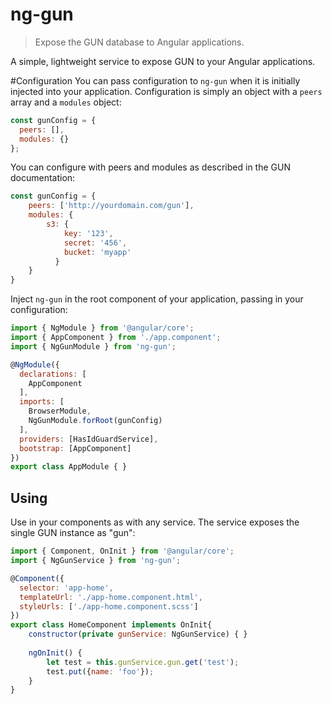 # ng-gun
>Expose the GUN database to Angular applications.

A simple, lightweight service to expose GUN to your Angular applications.

#<a name="configuration"></a>Configuration
You can pass configuration to `ng-gun` when it is initially injected into your application.
Configuration is simply an object with a `peers` array and a `modules` object:
```javascript
const gunConfig = {
  peers: [],
  modules: {}  
};
```
You can configure with peers and modules as described in the GUN documentation:
```javascript
const gunConfig = {
    peers: ['http://yourdomain.com/gun'],
    modules: {
        s3: {
            key: '123',
            secret: '456',
            bucket: 'myapp'
          }
    }
}
```

Inject `ng-gun` in the root component of your application, passing in your configuration:
```javascript
import { NgModule } from '@angular/core';
import { AppComponent } from './app.component';
import { NgGunModule } from 'ng-gun';

@NgModule({
  declarations: [
    AppComponent
  ],
  imports: [
    BrowserModule,
    NgGunModule.forRoot(gunConfig)
  ],
  providers: [HasIdGuardService],
  bootstrap: [AppComponent]
})
export class AppModule { }
```

## <a name="Using"></a>Using
Use in your components as with any service. The service exposes the single GUN instance as "gun":
```javascript
import { Component, OnInit } from '@angular/core';
import { NgGunService } from 'ng-gun';

@Component({
  selector: 'app-home',
  templateUrl: './app-home.component.html',
  styleUrls: ['./app-home.component.scss']
})
export class HomeComponent implements OnInit{
    constructor(private gunService: NgGunService) { }
    
    ngOnInit() {
        let test = this.gunService.gun.get('test');
        test.put({name: 'foo'});
    }
}
```
